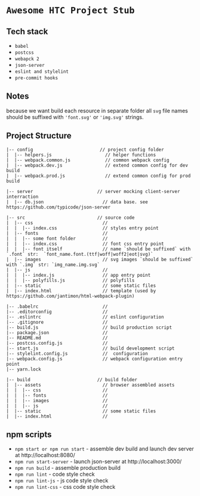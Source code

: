 # `Awesome HTC Project Stub`

## Tech stack
 - `babel`
 - `postcss`
 - `webapck 2`
 - `json-server`
 - `eslint and stylelint`
 - `pre-commit hooks`

## Notes
because we want build each resource in separate folder all `svg` file names should be suffixed with `'font.svg'` or `'img.svg'` strings.


## Project Structure
```
|-- config                         // project config folder
|  |-- helpers.js                    // helper functions
|  |-- webpack.common.js             // common webpack config
|  |-- webpack.dev.js                // extend common config for dev build
|  |-- webpack.prod.js               // extend common config for prod build

|-- server                        // server mocking client-server interraction
|  |-- db.json                      // data base. see https://github.com/typicode/json-server

|-- src                           // source code
|  |-- css                          //
|  |  |-- index.css                 // styles entry point
|  |-- fonts                        //
|  |  |-- some font folder          //
|  |  |-- index.css                 // font css entry point
|  |  |-- font itself               // name `should be suffixed` with `.font` str:  `font_name.font.(ttf|woff|woff2|eot|svg)`
|  |-- images                       // svg images `should be suffixed` with `.img` str: `img_name.img.svg`
|  |-- js                           //
|  |  |-- index.js                  // app entry point
|  |  |-- polyfills.js              // polyfills
|  |-- static                       // some static files
|  |-- index.html                   // template (used by https://github.com/jantimon/html-webpack-plugin)

|-- .babelrc                        //
|-- .editorconfig                   //
|-- .eslintrc                       // eslint configuration
|-- .gitignore                      //
|-- build.js                        // build production script
|-- package.json                    //
|-- README.md                       //
|-- postcss.config.js               //
|-- start.js                        // build development script
|-- stylelint.config.js             //  configuration
|-- webpack.config.js               // webpack configuration entry point
|-- yarn.lock

|-- build                         // build folder
|  |-- assets                       // browser assembled assets
|  |  |-- css                       //
|  |  |-- fonts                     //
|  |  |-- images                    //
|  |  |-- js                        //
|  |-- static                       // some static files
|  |-- index.html                   //
```

## npm scripts
- `npm start or npm run start` - assemble dev build and launch dev server at http://localhost:8080/
- `npm run start-server` - launch json-server at http://localhost:3000/
- `npm run build` - assemble production build
- `npm run lint` - code style check
- `npm run lint-js` - js code style check
- `npm run lint-css` - css code style check
